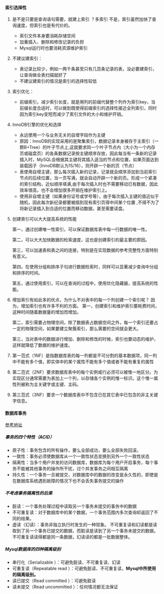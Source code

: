 #### 索引选择性

1. 是不是只要是查询语句需要，就建上索引 ？多索引
   不是，索引虽然加快了查询速度，但索引也是有代价的。
   - 索引文件本身要消耗存储空间
   - 加重插入、删除和修改记录的负担
   - Mysql运行时也要消耗资源维护索引

2. 不建议建索引：
   - 表记录比较少，例如一两千条甚至只有几百条记录的表，没必要建索引，让查询做全表扫描就好了
   - 不建议建索引的情况是索引的选择性较低

3. 索引优化：
   - 前缀索引，减少索引长度，就是用列的前缀代替整个列作为索引key，当前缀长度合适时，可以做到既使得前缀索引的选择性接近全列索引，同时因为索引key变短而减少了索引文件的大小和维护开销。

4. InnoDB引擎的优化和选择

   - 永远使用一个与业务无关的自增字段作为主键
   - 原因：InnoDB的实现采用的是聚集索引，数据记录本身被存于主索引（一颗B+Tree）的叶子节点上,这就要求同一个叶子节点内（大小为一个内存页或磁盘页）的各条数据记录按主键顺序存放，因此每当有一条新的记录插入时，MySQL会根据其主键将其插入适当的节点和位置，如果页面达到装载因子（InnoDB默认为15/16），则开辟一个新的页（节点）
   - 表使用自增主键，那么每次插入新的记录，记录就会顺序添加到当前索引节点的后续位置，当一页写满，就会自动开辟一个新的页。形成一个紧凑的索引结构，近似顺序填满,由于每次插入时也不需要移动已有数据，因此效率很高，也不会增加很多开销在维护索引上。 
   - 使用非自增主键（如果身份证号或学号等），由于每次插入主键的值近似于随机，因此每次新纪录都要被插到现有索引页得中间某个位置 ,不得不为了将新记录插入到合适的位置而移动数据，甚至需要读盘。

5. 创建索引可以大大提高系统的性能

   第一，通过创建唯一性索引，可以保证数据库表中每一行数据的唯一性。

   第二，可以大大加快数据的检索速度，这也是创建索引的最主要的原因。

   第三，可以加速表和表之间的连接，特别是在实现数据的参考完整性方面特别有意义。

   第四，在使用分组和排序子句进行数据检索时，同样可以显著减少查询中分组和排序的时间。

   第五，通过使用索引，可以在查询的过程中，使用优化隐藏器，提高系统的性能。

6. 增加索引有如此多的优点，为什么不对表中的每一个列创建一个索引呢？
   因为，增加索引也有许多不利的方面。 
   第一，创建索引和维护索引要耗费时间，这种时间随着数据量的增加而增加。

   第二，索引需要占物理空间，除了数据表占数据空间之外，每一个索引还要占一定的物理空间，如果要建立聚簇索引，那么需要的空间就会更大。

   第三，当对表中的数据进行增加、删除和修改的时候，索引也要动态的维护，这样就降低了数据的维护速度。

7. 第一范式（1NF）是指数据库表的每一列都是不可分割的基本数据项，同一列中不能有多个值，即实体中的某个属性不能有多个值或者不能有重复的属性 

8. 第二范式（2NF）要求数据库表中的每个实例或行必须可以被惟一地区分。为实现区分通常需要为表加上一个列，以存储各个实例的惟一标识。这个惟一属性列被称为主关键字或主键、主码。 

9. 第三范式（3NF）要求一个数据库表中不包含已在其它表中已包含的非主关键字信息。 

#### 数据库事务

[参考地址](https://www.cnblogs.com/fjdingsd/p/5273008.html)

##### 事务的四个特性（ACID）

- 原子性：事务包含的所有操作，要么全部成功，要么全部失败回滚。
- 一致性：事务必须使数据库从一个一致性状态变换到另外一个一致性状态
- 隔离性：当多个用户并发的访问数据库，数据库为每个用户开启事务，每个事务不能被其他事务的操作所干扰，过个并发事务之间相互隔离
- 持久性：一个事务一旦被提交，对数据库中的数据的改变是永久性的，即使是在数据库系统遇到故障的情况下也不会丢失事务提交的操作

##### 不考虑事务隔离性的后果

- 脏读：一个事务处理过程中读取另一个事务未提交的事务中的数据
- 不可重复读：对于数据库中的某个数据，一个事务范围内多次查询却返回了不同的结果。
- 虚读（幻读）：事务非独立执行时发生的一种现象。
  不可重复读和幻读都是读取到了另一个事务已提交的数据，而脏读是读到了另一个事务未提交的数据。不可重复读读得都是同一条数据，幻读读的都是一批数据整体。

##### Mysql数据库的四种隔离级别

- 串行化（Serializable ）：可避免脏读、不可重复读、幻读
- 可重复读（Repeatable read ）：可避免脏读、不可重复读，**Mysql中所使用的隔离级别。** 
- 读已提交（Read committed ）：可避免脏读
- 读未提交（Read uncommitted ）：任何情况都无法保证

